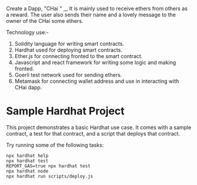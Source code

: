 Create a Dapp, "CHai " ,,, It is mainly used to receive ethers from others as a reward.
The user also sends their name and a lovely message to the owner of the CHai some ethers.

Technology use:-
1. Solidity language for writing smart contracts.
2. Hardhat used for deploying smart contracts.
3. Ether.js for connecting fronted to the smart contract.
4. Javascript and react framework for writing some logic and making fronted.
5. Goerli test network used for sending ethers.
6. Metamask for connecting wallet address and use in interacting with CHai dapp.





# Sample Hardhat Project

This project demonstrates a basic Hardhat use case. It comes with a sample contract, a test for that contract, and a script that deploys that contract.

Try running some of the following tasks:

```shell
npx hardhat help
npx hardhat test
REPORT_GAS=true npx hardhat test
npx hardhat node
npx hardhat run scripts/deploy.js
```
